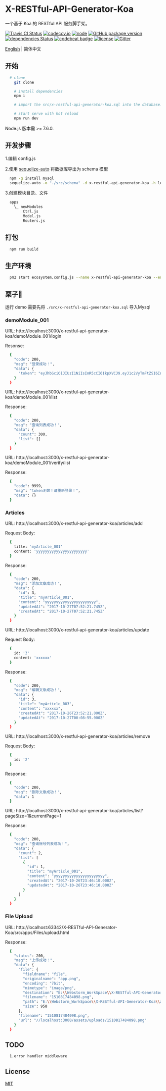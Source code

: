 # X-RESTful-API-Generator-Koa

一个基于 Koa 的 RESTful API 服务脚手架。

[ ![Travis CI Status](https://travis-ci.org/OXOYO/X-RESTful-API-Generator-Koa.svg?branch=master)](https://travis-ci.org/OXOYO/X-RESTful-API-Generator-Koa)
[![codecov.io](https://codecov.io/github/OXOYO/X-RESTful-API-Generator-Koa/coverage.svg?branch=master)](https://codecov.io/github/OXOYO/X-RESTful-API-Generator-Koa?branch=master)
[![node](https://img.shields.io/badge/node-v7.6.0+-blue.svg)](https://nodejs.org/)
[![GitHub package version](https://img.shields.io/github/package-json/v/OXOYO/X-RESTful-API-Generator-Koa.svg)]()
[![dependencies Status](https://david-dm.org/OXOYO/X-RESTful-API-Generator-Koa/status.svg)](https://david-dm.org/OXOYO/X-RESTful-API-Generator-Koa)
[![codebeat badge](https://codebeat.co/badges/824b49d9-dd7f-4502-9965-76aef840f8d2)](https://codebeat.co/projects/github-com-oxoyo-x-restful-api-generator-koa-master)
[![license](https://img.shields.io/github/license/OXOYO/X-RESTful-API-Generator-Koa.svg)]()
[![Gitter](https://img.shields.io/gitter/room/X-RESTful-API-Generator-Koa/chat.svg)](https://gitter.im/X-RESTful-API-Generator-Koa/chat)

[English](./README.md) | 简体中文

## 开始
```bash
  # clone
    git clone

    # install dependencies
    npm i

    # import the src/x-restful-api-generator-koa.sql into the database.

    # start serve with hot reload
    npm run dev
```
Node.js 版本需 >= 7.6.0.

## 开发步骤
  1.编辑 config.js

  2.使用 [sequelize-auto](https://github.com/sequelize/sequelize-auto) 将数据库导出为 schema 模型

  ```bash
    npm -g install mysql
    sequelize-auto -o "./src/schema" -d x-restful-api-generator-koa -h localhost -u root -p 3306 -e mysql
  ```

  3.创建模块目录、文件
  ```bash
    apps
      \_ newModules
          Ctrl.js
          Model.js
          Routers.js
  ```

## 打包
```bash
  npm run build
```

## 生产环境
```bash
  pm2 start ecosystem.config.js --name x-restful-api-generator-koa --env production
```

## 栗子🌰

运行 demo 需要先将 `./src/x-restful-api-generator-koa.sql` 导入Mysql

### demoModule_001
  URL: http://localhost:3000/x-restful-api-generator-koa/demoModule_001/login

  Resonse:
  ```bash
    {
      "code": 200,
      "msg": "登录成功！",
      "data": {
        "token": "eyJhbGciOiJIUzI1NiIsInR5cCI6IkpXVCJ9.eyJ1c2VyTmFtZSI6InRlc3QiLCJwYXNzd29yZCI6IjEyMzQ1NiIsImlhdCI6MTUwODkyMTY2OSwiZXhwIjoxNTA5MDA4MDY5fQ.2occtME3kLUDxntJXOz5e1dkspybGIVqbDPRgaE6lZA"
      }
    }
  ```

  URL: http://localhost:3000/x-restful-api-generator-koa/demoModule_001/list

  Response:
  ```bash
    {
      "code": 200,
      "msg": "查询列表成功！",
      "data": {
        "count": 300,
        "list": []
      }
    }
  ```

  URL: http://localhost:3000/x-restful-api-generator-koa/demoModule_001/verify/list

  Response:
  ```bash
    {
      "code": 9999,
      "msg": "token无效！请重新登录！",
      "data": {}
    }
  ```

### Articles

  URL: http://localhost:3000/x-restful-api-generator-koa/articles/add

  Request Body:
  ```bash
    {
      title: 'myArticle_001'
      content: 'yyyyyyyyyyyyyyyyyyyyyyy'
    }
  ```

  Response:
  ```bash
    {
      "code": 200,
      "msg": "添加文章成功！",
      "data": {
        "id": 3,
        "title": "myArticle_001",
        "content": "yyyyyyyyyyyyyyyyyyyyyyy",
        "updatedAt": "2017-10-27T07:52:21.745Z",
        "createdAt": "2017-10-27T07:52:21.745Z"
      }
    }
  ```

  URL: http://localhost:3000/x-restful-api-generator-koa/articles/update

  Request Body:
  ```bash
    {
      id: '3'
      content: 'xxxxxx'
    }
  ```

  Response:
  ```bash
    {
      "code": 200,
      "msg": "编辑文章成功！",
      "data": {
        "id": 3,
        "title": "myArticle_003",
        "content": "xxxxxx",
        "createdAt": "2017-10-26T23:52:21.000Z",
        "updatedAt": "2017-10-27T00:08:55.000Z"
      }
    }
  ```

  URL: http://localhost:3000/x-restful-api-generator-koa/articles/remove

  Request Body:
  ```bash
    {
      id: '2'
    }
  ```

  Response:
  ```bash
    {
      "code": 200,
      "msg": "删除文章成功！",
      "data": 1
    }
  ```

  URL: http://localhost:3000/x-restful-api-generator-koa/articles/list?pageSize=1&currentPage=1

  Response:
  ```bash
    {
      "code": 200,
      "msg": "查询账号列表成功！",
      "data": {
        "count": 2,
        "list": [
          {
            "id": 1,
            "title": "myArticle_001",
            "content": "yyyyyyyyyyyyyyyyyyyyyyy",
            "createdAt": "2017-10-26T23:46:10.000Z",
            "updatedAt": "2017-10-26T23:46:10.000Z"
          }
        ]
      }
    }
  ```

### File Upload
  URL: http://localhost:63342/X-RESTful-API-Generator-Koa/src/apps/Files/upload.html

  Response:
  ```bash
    {
      "status": 200,
      "msg": "上传成功！",
      "data": {
        "file": {
          "fieldname": "file",
          "originalname": "app.png",
          "encoding": "7bit",
          "mimetype": "image/png",
          "destination": "E:\\Webstorm_WorkSpace\\X-RESTful-API-Generator-Koa\\assets\\uploads",
          "filename": "1510817484098.png",
          "path": "E:\\Webstorm_WorkSpace\\X-RESTful-API-Generator-Koa\\assets\\uploads\\1510817484098.png",
          "size": 958
        },
        "filename": "1510817484098.png",
        "url": "//localhost:3000/assets/uploads/1510817484098.png"
      }
    }
  ```

## TODO

```bash
  1.error handler middleware
```

## License
[MIT](http://opensource.org/licenses/MIT)
